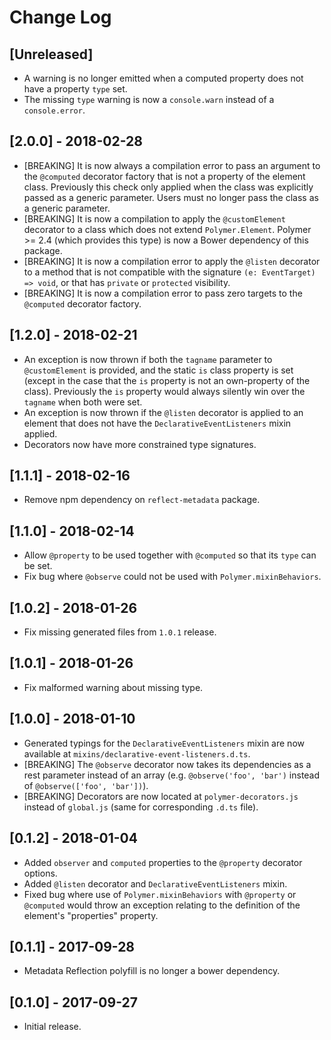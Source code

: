 # Change Log

## [Unreleased]
- A warning is no longer emitted when a computed property does not have
  a property `type` set.
- The missing `type` warning is now a `console.warn` instead of a
  `console.error`.

## [2.0.0] - 2018-02-28
- [BREAKING] It is now always a compilation error to pass an argument to the
  `@computed` decorator factory that is not a property of the element class.
  Previously this check only applied when the class was explicitly passed as a
  generic parameter. Users must no longer pass the class as a generic parameter.
- [BREAKING] It is now a compilation to apply the `@customElement` decorator to
  a class which does not extend `Polymer.Element`. Polymer >= 2.4 (which
  provides this type) is now a Bower dependency of this package.
- [BREAKING] It is now a compilation error to apply the `@listen` decorator to a
  method that is not compatible with the signature `(e: EventTarget) => void`,
  or that has `private` or `protected` visibility.
- [BREAKING] It is now a compilation error to pass zero targets to the
  `@computed` decorator factory.

## [1.2.0] - 2018-02-21
- An exception is now thrown if both the `tagname` parameter to `@customElement`
  is provided, and the static `is` class property is set (except in the case
  that the `is` property is not an own-property of the class). Previously the
  `is` property would always silently win over the `tagname` when both were set.
- An exception is now thrown if the `@listen` decorator is applied to an element
  that does not have the `DeclarativeEventListeners` mixin applied.
- Decorators now have more constrained type signatures.

## [1.1.1] - 2018-02-16
- Remove npm dependency on `reflect-metadata` package.

## [1.1.0] - 2018-02-14
- Allow `@property` to be used together with `@computed` so that its `type` can
  be set.
- Fix bug where `@observe` could not be used with `Polymer.mixinBehaviors`.

## [1.0.2] - 2018-01-26
- Fix missing generated files from `1.0.1` release.

## [1.0.1] - 2018-01-26
- Fix malformed warning about missing type.

## [1.0.0] - 2018-01-10
- Generated typings for the `DeclarativeEventListeners` mixin are now available
  at `mixins/declarative-event-listeners.d.ts`.
- [BREAKING] The `@observe` decorator now takes its dependencies as a rest
  parameter instead of an array (e.g. `@observe('foo', 'bar')` instead of
  `@observe(['foo', 'bar'])`).
- [BREAKING] Decorators are now located at `polymer-decorators.js` instead of
  `global.js` (same for corresponding `.d.ts` file).

## [0.1.2] - 2018-01-04
- Added `observer` and `computed` properties to the `@property` decorator
  options.
- Added `@listen` decorator and `DeclarativeEventListeners` mixin.
- Fixed bug where use of `Polymer.mixinBehaviors` with `@property` or
  `@computed` would throw an exception relating to the definition of the
  element's "properties" property.

## [0.1.1] - 2017-09-28
- Metadata Reflection polyfill is no longer a bower dependency.

## [0.1.0] - 2017-09-27
- Initial release.
